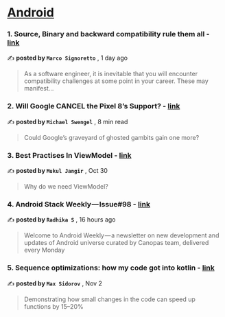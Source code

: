 
<h1><a href=https://medium.com/tag/android/recommended target="_blank" rel="noopener noreferrer">Android</a></h1>
<h3>1. Source, Binary and backward compatibility rule them all - <a href=https://medium.com/proandroiddev/source-binary-and-backward-compatibility-rule-them-all-61d3d358582e?source=tag_recommended_feed---------0-84----------android----------20dbab6c_6a15_4cd7_9c2d_b7ec90dcccf7------- target="_blank" rel="noopener noreferrer">link</a></h3>

✍️ **posted by `Marco Signoretto`** <date> , 1 day ago</date>

<blockquote>As a software engineer, it is inevitable that you will encounter compatibility challenges at some point in your career. These may manifest…</blockquote>

<h3>2. Will Google CANCEL the Pixel 8’s Support? - <a href=https://medium.com/@michaelswengel/will-google-cancel-the-pixel-8s-support-21a5f230fd85?source=tag_recommended_feed---------1-107----------android----------20dbab6c_6a15_4cd7_9c2d_b7ec90dcccf7------- target="_blank" rel="noopener noreferrer">link</a></h3>

✍️ **posted by `Michael Swengel`** <date> , 8 min read</date>

<blockquote>Could Google’s graveyard of ghosted gambits gain one more?</blockquote>

<h3>3. Best Practises In ViewModel - <a href=https://medium.com/stackademic/best-practises-in-viewmodel-e84e2bd0b678?source=tag_recommended_feed---------2-85----------android----------20dbab6c_6a15_4cd7_9c2d_b7ec90dcccf7------- target="_blank" rel="noopener noreferrer">link</a></h3>

✍️ **posted by `Mukul Jangir`** <date> , Oct 30</date>

<blockquote>Why do we need ViewModel?</blockquote>

<h3>4. Android Stack Weekly — Issue#98 - <a href=https://medium.com/canopas/android-stack-weekly-issue-98-c22bff5ddb96?source=tag_recommended_feed---------3-84----------android----------20dbab6c_6a15_4cd7_9c2d_b7ec90dcccf7------- target="_blank" rel="noopener noreferrer">link</a></h3>

✍️ **posted by `Radhika S`** <date> , 16 hours ago</date>

<blockquote>Welcome to Android Weekly — a newsletter on new development and updates of Android universe curated by Canopas team, delivered every Monday</blockquote>

<h3>5. Sequence optimizations: how my code got into kotlin - <a href=https://medium.com/proandroiddev/sequence-optimizations-how-my-code-got-into-kotlin-bc6051262d8e?source=tag_recommended_feed---------4-107----------android----------20dbab6c_6a15_4cd7_9c2d_b7ec90dcccf7------- target="_blank" rel="noopener noreferrer">link</a></h3>

✍️ **posted by `Max Sidorov`** <date> , Nov 2</date>

<blockquote>Demonstrating how small changes in the code can speed up functions by 15–20%</blockquote>

